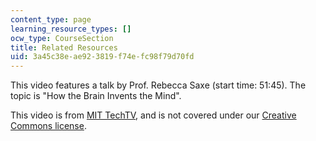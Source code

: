 ```yaml
---
content_type: page
learning_resource_types: []
ocw_type: CourseSection
title: Related Resources
uid: 3a45c38e-ae92-3819-f74e-fc98f79d70fd
---
```


This video features a talk by Prof. Rebecca Saxe (start time: 51:45). The topic is "How the Brain Invents the Mind".

This video is from [MIT TechTV](http://techtv.mit.edu/), and is not covered under our [Creative Commons license](/terms/#cc).